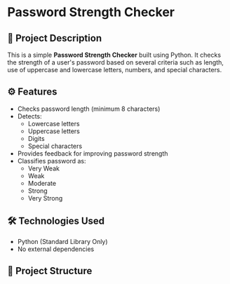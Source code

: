 # Password Strength Checker

## 📌 Project Description
This is a simple **Password Strength Checker** built using Python. It checks the strength of a user's password based on several criteria such as length, use of uppercase and lowercase letters, numbers, and special characters.

## ⚙️ Features
- Checks password length (minimum 8 characters)
- Detects:
  - Lowercase letters
  - Uppercase letters
  - Digits
  - Special characters
- Provides feedback for improving password strength
- Classifies password as:
  - Very Weak
  - Weak
  - Moderate
  - Strong
  - Very Strong

## 🛠️ Technologies Used
- Python (Standard Library Only)
- No external dependencies

## 📂 Project Structure
